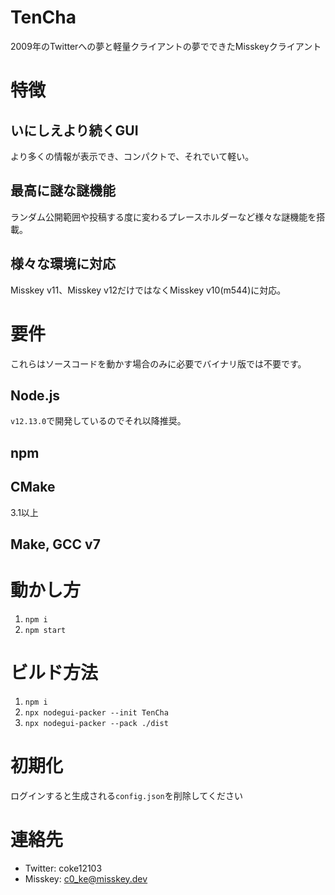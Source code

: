 # TenCha
2009年のTwitterへの夢と軽量クライアントの夢でできたMisskeyクライアント

# 特徴
## いにしえより続くGUI
より多くの情報が表示でき、コンパクトで、それでいて軽い。
## 最高に謎な謎機能
ランダム公開範囲や投稿する度に変わるプレースホルダーなど様々な謎機能を搭載。
## 様々な環境に対応
Misskey v11、Misskey v12だけではなくMisskey v10(m544)に対応。

# 要件
これらはソースコードを動かす場合のみに必要でバイナリ版では不要です。
## Node.js
`v12.13.0`で開発しているのでそれ以降推奨。
## npm
## CMake
3.1以上
## Make, GCC v7

# 動かし方
1. `npm i`
2. `npm start`

# ビルド方法
1. `npm i`
2. `npx nodegui-packer --init TenCha`
3. `npx nodegui-packer --pack ./dist`

# 初期化
ログインすると生成される`config.json`を削除してください

# 連絡先
- Twitter: coke12103
- Misskey: c0_ke@misskey.dev
